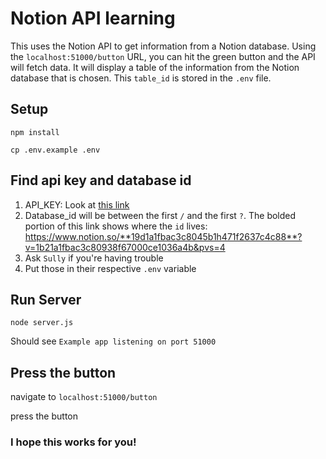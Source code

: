 # Notion API learning

This uses the Notion API to get information from a Notion database. 
Using the `localhost:51000/button` URL, you can hit the green button and the API will fetch data. 
It will display a table of the information from the Notion database that is chosen. This `table_id` is stored in the `.env` file.

## **Setup**
`npm install` 

`cp .env.example .env`

## **Find api key and database id**
1. API_KEY: Look at [this link](https://developers.notion.com/docs/create-a-notion-integration#getting-started)
2. Database_id will be between the first `/` and the first `?`. The bolded portion of this link shows where the `id` lives: https://www.notion.so/**19d1a1fbac3c8045b1h471f2637c4c88**?v=1b21a1fbac3c80938f67000ce1036a4b&pvs=4
3. Ask `Sully` if you're having trouble
4. Put those in their respective `.env` variable

## **Run Server**
`node server.js`

Should see `Example app listening on port 51000`

## **Press the button**
navigate to `localhost:51000/button`

press the button

### I hope this works for you!
